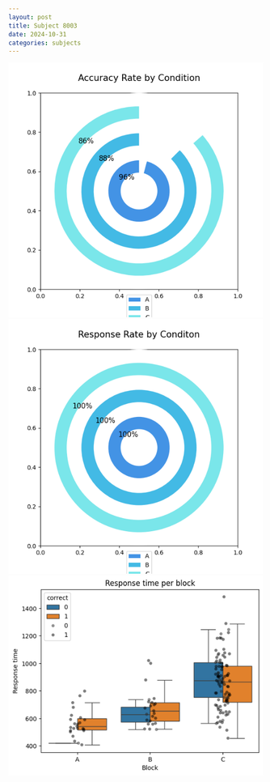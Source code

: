 ```yaml
---
layout: post
title: Subject 8003
date: 2024-10-31
categories: subjects
---
```


![](data/8003/run-6/8003_accuracy_rate.png)
![](data/8003/run-6/8003_response_rate.png)
![](data/8003/run-6/8003_rt.png)
